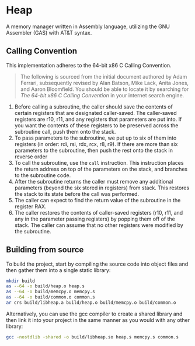 # Heap

A memory manager written in Assembly language, utilizing the GNU Assembler (GAS) with AT&T syntax.

## Calling Convention

This implementation adheres to the 64-bit x86 C Calling Convention.

> The following is sourced from the initial document authored by Adam Ferrari, subsequently revised
> by Alan Batson, Mike Lack, Anita Jones, and Aaron Bloomfield. You should be able to locate it by
> searching for _The 64-bit x86 C Calling Convention_ in your internet search engine.

1. Before calling a subroutine, the caller should save the contents of certain registers that are
   designated caller-saved. The caller-saved registers are r10, r11, and any registers that
   parameters are put into. If you want the contents of these registers to be preserved across the
   subroutine call, push them onto the stack.
1. To pass parameters to the subroutine, we put up to six of them into registers (in order: rdi,
   rsi, rdx, rcx, r8, r9). If there are more than six parameters to the subroutine, then push the
   rest onto the stack in reverse order
1. To call the subroutine, use the `call` instruction. This instruction places the return address on
   top of the parameters on the stack, and branches to the subroutine code.
1. After the subroutine returns the caller must remove any additional parameters (beyond the six
   stored in registers) from stack. This restores the stack to its state before the call was
   performed.
1. The caller can expect to find the return value of the subroutine in the register RAX.
1. The caller restores the contents of caller-saved registers (r10, r11, and any in the parameter
   passing registers) by popping them off of the stack. The caller can assume that no other
   registers were modified by the subroutine.

## Building from source

To build the project, start by compiling the source code into object files and then gather them into
a single static library:

```zsh
mkdir build
as --64 -o build/heap.o heap.s
as --64 -o build/memcpy.o memcpy.s
as --64 -o build/common.o common.s
ar crs build/libheap.a build/heap.o build/memcpy.o build/common.o
```

Alternatively, you can use the gcc compiler to create a shared library and then link it into your
project in the same manner as you would with any other library:

```zsh
gcc -nostdlib -shared -o build/libheap.so heap.s memcpy.s common.s
```
